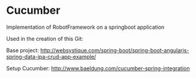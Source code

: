 # Cucumber

Implementation of RobotFramework on a springboot application

Used in the creation of this Git:

Base project: http://websystique.com/spring-boot/spring-boot-angularjs-spring-data-jpa-crud-app-example/

Setup Cucumber: http://www.baeldung.com/cucumber-spring-integration


